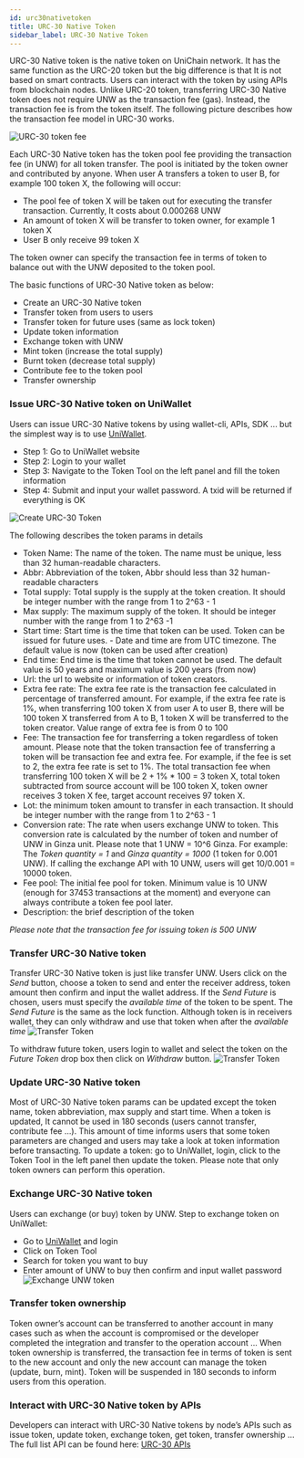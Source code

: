 ```yaml
---
id: urc30nativetoken
title: URC-30 Native Token
sidebar_label: URC-30 Native Token
---
```


URC-30 Native token is the native token on UniChain network. It has the same function as the URC-20 token but the big difference is that It is not based on smart contracts. Users can interact with the token by using APIs from blockchain nodes. Unlike URC-20 token, transferring URC-30 Native token does not require UNW as the transaction fee (gas). Instead, the transaction fee is from the token itself.
The following picture describes how the transaction fee model in URC-30 works.

![URC-30 token fee](../img/urc30_token_fee.png)

Each URC-30 Native token has the token pool fee providing the transaction fee (in UNW) for all token transfer. The pool is initiated by the token owner and contributed by anyone. When user A transfers a token to user B, for example 100 token X, the following will occur:

- The pool fee of token X will be taken out for executing the transfer transaction. Currently, It costs about 0.000268 UNW
- An amount of token X will be transfer to token owner, for example 1 token X
- User B only receive 99 token X

The token owner can specify the transaction fee in terms of token to balance out with the UNW deposited to the token pool.

The basic functions of URC-30 Native token as below:
- Create an URC-30 Native token
- Transfer token from users to users
- Transfer token for future uses (same as lock token)
- Update token information
- Exchange token with UNW
- Mint token (increase the total supply)
- Burnt token (decrease total supply)
- Contribute fee to the token pool
- Transfer ownership

### Issue URC-30 Native token on UniWallet
Users can issue URC-30 Native tokens by using wallet-cli, APIs, SDK ... but the simplest way is to use [UniWallet](https://uniwallet.world).

<ul>
  <li>Step 1: Go to UniWallet website</li>
  <li>Step 2: Login to your wallet</li>
  <li>Step 3: Navigate to the Token Tool on the left panel and fill the token information</li>
  <li>Step 4: Submit and input your wallet password. A txid will be returned if everything is OK  </li>
</ul>

![Create URC-30 Token](../img/create_urc30_token.png)

The following describes the token params in details

- Token Name: The name of the token. The name must be unique, less than 32 human-readable characters.
- Abbr: Abbreviation of the token, Abbr should less than 32 human-readable characters
- Total supply: Total supply is the supply at the token creation. It should be integer number with the range from 1 to 2^63 - 1
- Max supply: The maximum supply of the token. It should be integer number with the range from 1 to 2^63 -1
- Start time: Start time is the time that token can be used. Token can be issued for future uses. - Date and time are from UTC timezone. The default value is now (token can be used after creation)
- End time: End time is the time that token cannot be used. The default value is 50 years and maximum value is 200 years (from now)
- Url: the url to website or information of token creators.
- Extra fee rate: The extra fee rate is the transaction fee calculated in percentage of transferred amount. For example, if the extra fee rate is 1%, when transferring  100 token X from user A to user B, there will be 100 token X transferred from A to B, 1 token X will be transferred to the token creator. Value range of extra fee is from 0 to 100
- Fee: The transaction fee for transferring a token regardless of token amount. Please note that the token transaction fee of transferring a token will be transaction fee and extra fee.  For example, if the fee is set to 2, the extra fee rate is set to 1%. The total transaction fee when transferring 100 token X will be 2 + 1% * 100 = 3 token X, total token subtracted  from source account will be 100 token X, token owner receives 3 token X fee, target account receives 97 token X.
- Lot: the minimum token amount to transfer in each transaction. It should be integer number with the range from 1 to 2^63 - 1
- Conversion rate: The rate when users exchange UNW to token. This conversion rate is calculated by the number of token and number of UNW in Ginza unit. Please note that 1 UNW = 10^6 Ginza. For example: The *Token quantity = 1* and *Ginza quantity = 1000* (1 token for 0.001 UNW). If calling the exchange API with 10 UNW, users will get 10/0.001 = 10000 token.
- Fee pool: The initial fee pool for token. Minimum value is 10 UNW (enough for 37453 transactions at the moment) and everyone can always contribute a token fee pool later.
- Description: the brief description of the token

*Please note that the transaction fee for issuing token is 500 UNW*

### Transfer URC-30 Native token
Transfer URC-30 Native token is just like transfer UNW.
Users click on the *Send*  button, choose a token to send and enter the receiver address, token amount then confirm and input the wallet address.
If the *Send Future* is chosen, users must specify the *available time* of the token to be spent. The *Send Future* is the same as the lock function. Although token is in receivers wallet, they can only withdraw and use that token when after the *available time*
![Transfer Token](../img/transfer_urc30_token.png)

To withdraw future token, users login to wallet and select the token on the *Future Token* drop box then click on *Withdraw* button.
![Transfer Token](../img/future_urc30_token.png)

### Update URC-30 Native token
Most of URC-30 Native token params can be updated except the token name, token abbreviation, max supply and start time.
When a token is updated, It cannot be used in 180 seconds (users cannot transfer, contribute fee …). This amount of time informs users that some token parameters are changed and users may take a look at token information before transacting.
To update a token: go to UniWallet, login, click to the Token Tool in the left panel then update the token. Please note that only token owners can perform this operation.

### Exchange URC-30 Native token
Users can exchange (or buy) token by UNW.
Step to exchange token on UniWallet:
- Go to [UniWallet](https://uniwallet.world) and login
- Click on Token Tool
- Search for token you want to buy
- Enter amount of UNW to buy then confirm and input wallet password
  ![Exchange UNW token](../img/buy_urc30_token.png)

### Transfer token ownership
Token owner’s account can be transferred to another account in many cases such as when the account is compromised or the developer completed the integration and transfer to the operation account … When token ownership is transferred, the transaction fee in terms of token is sent to the new account and only the new account can manage the token (update, burn, mint).  Token will be suspended in 180 seconds to inform users from this operation.

### Interact with URC-30 Native token by APIs
Developers can interact with URC-30 Native tokens by node’s APIs such as issue token, update token, exchange token, get token, transfer ownership …
The full list API can be found here: [URC-30 APIs](fullNodeAPI#urc30-token)
